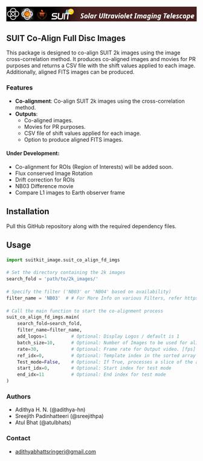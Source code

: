 ![](assets/suit_header.png)
## SUIT Co-Align Full Disc Images

This package is designed to co-align SUIT 2k images using the image cross-correlation method. It produces co-aligned images and movies for PR purposes and returns a CSV file with the shift values applied to each image. Additionally, aligned FITS images can be produced.

### Features

- **Co-alignment**: Co-align SUIT 2k images using the cross-correlation method.
- **Outputs**:
  - Co-aligned images.
  - Movies for PR purposes.
  - CSV file of shift values applied for each image.
  - Option to produce aligned FITS images.
#### **Under Development**: 
- Co-alignment for ROIs (Region of Interests) will be added soon.
- Flux conserved Image Rotation
- Drift correction for ROIs
- NB03 Difference movie
- Compare L1 images to Earth observer frame

## Installation

Pull this GitHub repository along with the required dependency files.

## Usage

```python
import suitkit_image.suit_co_align_fd_imgs

# Set the directory containing the 2k images
search_fold = 'path/to/2k_images/'

# Specify the filter ('NB03' or 'NB04' based on availability)
filter_name = 'NB03'  # # For More Info on various Filters, refer https://suit.iucaa.in

# Call the main function to start the co-alignment process
suit_co_align_fd_imgs.main(
    search_fold=search_fold,
    filter_name=filter_name,
    add_logos=1         # Optional: Display Logos / default is 1 
    batch_size=10,      # Optional: Number of Images to be used for aligngs / default is 10
    rate=30,            # Optional: Frame rate for Output video. [fps]
    ref_idx=0,          # Optional: Template index in the sorted array for cross-correlation
    Test_mode=False,    # Optional: If True, processes a slice of the array for testing
    start_idx=0,        # Optional: Start index for test mode
    end_idx=11          # Optional: End index for test mode
)
```

### Authors
- Adithya H. N. (@adithya-hn)
- Sreejith Padinhatteeri (@sreejithpa)
- Atul Bhat (@atulbhats)

### Contact
- [adithyabhattsringeri@gmail.com](mailto:adithyabhattsringeri@gmail.com)
